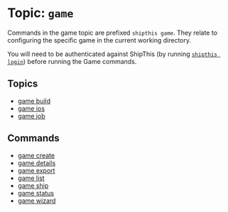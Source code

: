 # Topic: `game`

Commands in the game topic are prefixed `shipthis game`. They relate to configuring
the specific game in the current working directory.

You will need to be authenticated against ShipThis (by running [`shipthis login`](login)) before running the Game commands.

## Topics

- [game build](/docs/reference/game/build)
- [game ios](/docs/reference/game/ios)
- [game job](/docs/reference/game/job)

## Commands

- [game create](/docs/reference/game/create)
- [game details](/docs/reference/game/details)
- [game export](/docs/reference/game/export)
- [game list](/docs/reference/game/list)
- [game ship](/docs/reference/game/ship)
- [game status](/docs/reference/game/status)
- [game wizard](/docs/reference/game/wizard)
